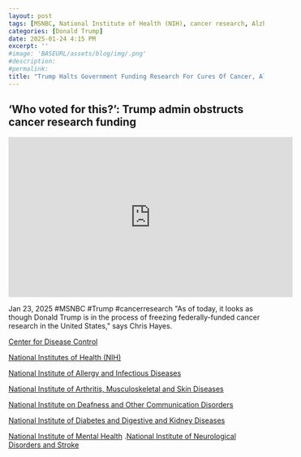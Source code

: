 ```yaml
---
layout: post
tags: [MSNBC, National Institute of Health (NIH), cancer research, Alzheimer]
categories: [Donald Trump]
date: 2025-01-24 4:15 PM
excerpt: ''
#image: 'BASEURL/assets/blog/img/.png'
#description:
#permalink:
title: "Trump Halts Government Funding Research For Cures Of Cancer, Alzheimer's, And Other Diseases"
---
```



## ‘Who voted for this?’: Trump admin obstructs cancer research funding

<iframe width="560" height="315" src="https://www.youtube.com/embed/it3N0j9fw8k?si=7110IYZYJ2Nud2zX" title="YouTube video player" frameborder="0" allow="accelerometer; autoplay; clipboard-write; encrypted-media; gyroscope; picture-in-picture; web-share" referrerpolicy="strict-origin-when-cross-origin" allowfullscreen></iframe>

Jan 23, 2025  #MSNBC #Trump #cancerresearch
"As of today, it looks as though Donald Trump is in the process of freezing federally-funded cancer research in the United States," says Chris Hayes.

[Center for Disease Control](https://www.cdc.gov/)

[National Institutes of Health (NIH)](https://www.nih.gov/)

[National Institute of Allergy and Infectious Diseases](http://www.niaid.nih.gov/)

[National Institute of Arthritis, Musculoskeletal and Skin Diseases](https://www.niams.nih.gov/)

[National Institute on Deafness and Other Communication Disorders](https://www.nidcd.nih.gov/)

[National Institute of Diabetes and Digestive and Kidney Diseases](https://www.niddk.nih.gov/)

[National Institute of Mental Health](https://www.nimh.nih.gov/)
.[National Institute of Neurological Disorders and Stroke](https://www.ninds.nih.gov/)
